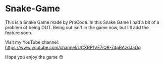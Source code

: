 # Snake-Game
This is a Snake Game made by ProCode.
In this Snake Game I had a bit of a problem of being OUT.
Being out isn't in the game now, but I'll add the feature soon.

Visit my YouTube channel: https://www.youtube.com/channel/UCXRP1VE7iQR-74pBAzdJaOg

Hope you enjoy the game 😊
